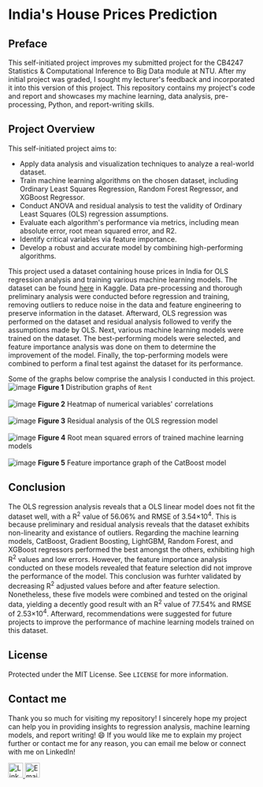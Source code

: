 # India's House Prices Prediction

## Preface
This self-initiated project improves my submitted project for the CB4247 Statistics & Computational Inference to Big Data module at NTU. After my initial project was graded, I sought my lecturer's feedback and incorporated it into this version of this project. This repository contains my project's code and report and showcases my machine learning, data analysis, pre-processing, Python, and report-writing skills.

## Project Overview
This self-initiated project aims to:
- Apply data analysis and visualization techniques to analyze a real-world dataset.
- Train machine learning algorithms on the chosen dataset, including Ordinary Least Squares Regression, Random Forest Regressor, and XGBoost Regressor.
- Conduct ANOVA and residual analysis to test the validity of Ordinary Least Squares (OLS) regression assumptions.
- Evaluate each algorithm's performance via metrics, including mean absolute error, root mean squared error, and R2.
- Identify critical variables via feature importance.
- Develop a robust and accurate model by combining high-performing algorithms.

This project used a dataset containing house prices in India for OLS regression analysis and training various machine learning models. The dataset can be found [here](https://www.kaggle.com/datasets/iamsouravbanerjee/house-rent-prediction-dataset) in Kaggle. Data pre-processing and thorough preliminary analysis were conducted before regression and training, removing outliers to reduce noise in the data and feature engineering to preserve information in the dataset. Afterward, OLS regression was performed on the dataset and residual analysis followed to verify the assumptions made by OLS. Next, various machine learning models were trained on the dataset. The best-performing models were selected, and feature importance analysis was done on them to determine the improvement of the model. Finally, the top-performing models were combined to perform a final test against the dataset for its performance.

Some of the graphs below comprise the analysis I conducted in this project.
![image](https://github.com/user-attachments/assets/4d341c53-0774-4751-ac0d-0eda6ad2896f)
**Figure 1** Distribution graphs of `Rent`
<br />
<br />
![image](https://github.com/user-attachments/assets/c227ee70-7cbc-40f9-9aa8-3b48e2c547da)
**Figure 2** Heatmap of numerical variables' correlations
<br />
<br />
![image](https://github.com/user-attachments/assets/901aa966-b584-4441-8e86-86941e11ea9b)
**Figure 3** Residual analysis of the OLS regression model
<br />
<br />
![image](https://github.com/user-attachments/assets/e682df97-83c0-4d4e-96a9-1563484496a1)
**Figure 4** Root mean squared errors of trained machine learning models
<br />
<br />
![image](https://github.com/user-attachments/assets/40dc380c-2355-43e9-970c-405dfd38de98)
**Figure 5** Feature importance graph of the CatBoost model

## Conclusion
The OLS regression analysis reveals that a OLS linear model does not fit the dataset well, with a R<sup>2</sup> value of 56.06% and RMSE of 3.54×10<sup>4</sup>. This is because preliminary and residual analysis reveals that the dataset exhibits non-linearity and existance of outliers. Regarding the machine learning models, CatBoost, Gradient Boosting, LightGBM, Random Forest, and XGBoost regressors performed the best amongst the others, exhibiting high R<sup>2</sup> values and low errors. However, the feature importance analysis conducted on these models revealed that feature selection did not improve the performance of the model. This conclusion was furhter validated by decreasing R<sup>2</sup> adjusted values before and after feature selection. Nonetheless, these five models were combined and tested on the original data, yielding a decently good result with an R<sup>2</sup> value of 77.54% and RMSE of 2.53×10<sup>4</sup>. Afterward, recommendations were suggested for future projects to improve the performance of machine learning models trained on this dataset.

## License
Protected under the MIT License. See `LICENSE` for more information.

## Contact me
Thank you so much for visiting my repository! I sincerely hope my project can help you in providing insights to regression analysis, machine learning models, and report writing! :smile:
If you would like me to explain my project further or contact me for any reason, you can email me below or connect with me on LinkedIn!

<a href="https://www.linkedin.com/in/nathan-lawira/" target="_blank">
  <img src="https://img.shields.io/badge/-LinkedIn-333333?style=flat&logo=Linkedin" alt="LinkedIn" style="height: 30px;"/>
</a>
<a href="mailto:nathanlawira@gmail.com" target="_blank">
  <img src="https://img.shields.io/badge/-Email-333333?style=flat&logo=Gmail" alt="Email" style="height: 30px;"/>
</a>
